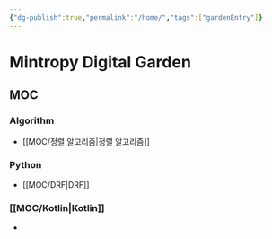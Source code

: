 ```yaml
---
{"dg-publish":true,"permalink":"/home/","tags":["gardenEntry"]}
---
```


# Mintropy Digital Garden

## MOC

### Algorithm

- [[MOC/정렬 알고리즘\|정렬 알고리즘]]

### Python

- [[MOC/DRF\|DRF]]

### [[MOC/Kotlin\|Kotlin]]

- 

